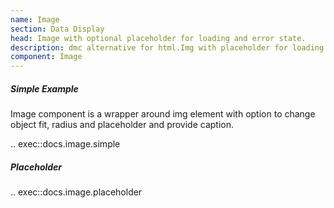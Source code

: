 ```yaml
---
name: Image
section: Data Display
head: Image with optional placeholder for loading and error state.
description: dmc alternative for html.Img with placeholder for loading and error states.
component: Image
---
```


##### Simple Example

Image component is a wrapper around img element with option to change object fit, radius and placeholder and provide
caption.

.. exec::docs.image.simple

##### Placeholder

.. exec::docs.image.placeholder
